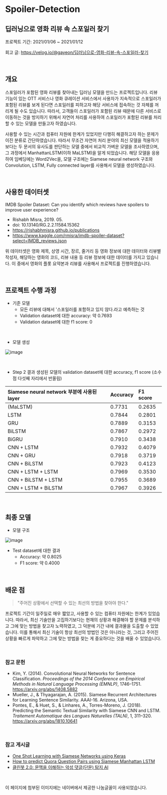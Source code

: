 # Spoiler-Detection

## 딥러닝으로 영화 리뷰 속 스포일러 찾기

프로젝트 기간: 2021/01/06 ~ 2021/01/12

회고 글: https://velog.io/@gayeon/딥러닝으로-영화-리뷰-속-스포일러-찾기

<br/>

## 개요

  스포일러가 포함된 영화 리뷰를 찾아내는 딥러닝 모델을 만드는 프로젝트입니다. 리뷰 기능이 있는 OTT 서비스나 영화 큐레이션 서비스에서 사용자가 지속적으로 스포일러가 포함된 리뷰를 보게 된다면 스포일러를 피하고자 해당 서비스에 접속하는 것 자체를 꺼리게 될 수도 있습니다. 따라서, 고객들이 스포일러가 포함된 리뷰 때문에 다른 서비스로 이동하는 것을 방지하기 위해서 자연어 처리를 사용하여 스포일러가 포함된 리뷰를 처리할 수 있는 모델을 만들고자 하였습니다.
  
  사용할 수 있는 시간과 컴퓨터 자원에 한계가 있었지만 다행히 해결하고자 하는 문제가 이진 분류로 간단하였습니다. 따라서 무조건 자연어 처리 분야의 최신 모델을 적용하기보다는 두 문서의 유사도를 판단하는 모델 중에서 비교적 가벼운 모델을 조사하였으며, 그 과정에서 ManhattanLSTM(이하 MaLSTM)을 알게 되었습니다. 해당 모델을 응용하여 임베딩에는 Word2Vec을, 모델 구조에는 Siamese neural network 구조와 Convolution, LSTM, Fully connected layer를 사용해서 모델을 생성하였습니다.

<br/>

 ## 사용한 데이터셋
 
IMDB Spoiler Dataset: Can you identify which reviews have spoilers to improve user experience?
- Rishabh Misra, 2019. 05. <br/>
- doi: 10.13140/RG.2.2.11584.15362 <br/>
- https://rishabhmisra.github.io/publications
- https://www.kaggle.com/rmisra/imdb-spoiler-dataset?select=IMDB_reviews.json

위 데이터셋은 영화 제목, 상영 시간, 장르, 줄거리 등 영화 정보에 대한 데이터와 리뷰별 작성자, 해당하는 영화의 코드, 리뷰 내용 등 리뷰 정보에 대한 데이터를 가지고 있습니다. 이 중에서 영화의 플롯 요약본과 리뷰를 사용해서 프로젝트를 진행하였습니다.

<br/>

## 프로젝트 수행 과정

- 기준 모델
  - 모든 리뷰에 대해서 '스포일러를 포함하고 있지 않다.라고 예측하는 것
  - Validation dataset에 대한 accuracy: 약 0.7693
  - Validation dataset에 대한 f1 score: 0

<br/>

- 모델 생성

![image](https://user-images.githubusercontent.com/70365836/122967695-b3977e00-d3c5-11eb-80f8-b43dac3dcaf4.png)

<br/>

- Step 2 결과 생성된 모델의 validation dataset에 대한 accuracy, f1 score (소수점 다섯째 자리에서 반올림)

| Siamese neural network 부분에 사용된 layer | Accuracy | F1 score |
|:----------------------------------------|:---------|:---------|
| (MaLSTM)                                | 0.7731   | 0.2635   |
| LSTM                                    | 0.7844   | 0.2801   |
| GRU                                     | 0.7889   | 0.3153   |
| BiLSTM                                  | 0.7867   | 0.2972   |
| BiGRU                                   | 0.7910   | 0.3438 |
| CNN + LSTM | 0.7932 | 0.4079 |
| CNN + GRU | 0.7918 | 0.3719 |
| CNN + BiLSTM | 0.7923 | 0.4123 |
| CNN + LSTM + LSTM | 0.7969 | 0.3530 |
| CNN + BiLSTM + LSTM | 0.7955 | 0.3689 |
| CNN + LSTM + BiLSTM | 0.7967 | 0.3926 |


<br/>

## 최종 모델

- 모델 구조

![image](https://user-images.githubusercontent.com/70365836/122969584-c57a2080-d3c7-11eb-900c-5c30e0810290.png)

- Test dataset에 대한 결과
  - Accuracy: 약 0.8025
  - F1 score: 약 0.4000

<br/>

## 배운 점

> "주어진 상황에서 선택할 수 있는 최선의 방법을 찾아야 한다."

  프로젝트 기간이 일주일로 매우 짧았고, 사용할 수 있는 컴퓨터 자원에는 한계가 있었습니다. 따라서, 최신 기술만을 고집하기보다는 현재의 상황과 해결해야 할 문제를 분석하고 그에 맞는 방법을 찾고자 노력하였고, 그 덕분에 기간 내에 결과물을 도출할 수 있었습니다. 이를 통해서 최신 기술이 항상 최선의 방법인 것은 아니라는 것, 그리고 주어진 상황을 빠르게 파악하고 그에 맞는 방법을 찾는 게 중요하다는 것을 배울 수 있었습니다.

<br>

### 참고 문헌

- Kim, Y. (2014). Convolutional Neural Networks for Sentence Classification. *Proceedings of the 2014 Conference on Empirical Methods in Natural Language Processing (EMNLP)*, 1746–1751.
    https://arxiv.org/abs/1408.5882  
- Mueller, J., & Thyagarajan, A. (2015). Siamese Recurrent Architectures for Learning Sentence Similarity. AAAI-16. Arizona, USA.
- Pontes, E., & Huet, S., & Linhares, A., Torres-Moreno, J. (2018). Predicting the Semantic Textual Similarity with Siamese CNN and LSTM. *Traitement Automatique des Langues Naturelles (TALN)*, 1, 311–320.
    https://arxiv.org/abs/1810.10641

<br/>

### 참고 게시글

- [One Shot Learning with Siamese Networks using Keras](https://towardsdatascience.com/one-shot-learning-with-siamese-networks-using-keras-17f34e75bb3d)
- [How to predict Quora Question Pairs using Siamese Manhattan LSTM](https://medium.com/mlreview/implementing-malstm-on-kaggles-quora-question-pairs-competition-8b31b0b16a07)
- [클린봇 2.0: 문맥을 이해하는 악성 댓글(단문) 탐지 AI](https://d2.naver.com/helloworld/7753273)

<br/>

이 페이지에 첨부된 이미지에는 네이버에서 제공한 나눔글꼴이 사용되었습니다.
